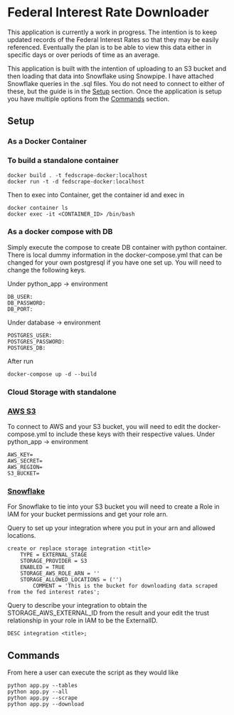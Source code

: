 # Federal Interest Rate Downloader

This application is currently a work in progress. The intention is to keep updated records of the Federal Interest Rates so that they may be easily referenced. Eventually the plan is to be able to view this data either in specific days or over periods of time as an average.

This application is built with the intention of uploading to an S3 bucket and then loading that data into Snowflake using Snowpipe. I have attached Snowflake queries in the .sql files. You do not need to connect to either of these, but the guide is in the [Setup](#setup) section. Once the application is setup you have multiple options from the [Commands](#commands) section.

## Setup

### As a Docker Container

### To build a standalone container

```
docker build . -t fedscrape-docker:localhost
docker run -t -d fedscrape-docker:localhost
```

Then to exec into Container, get the container id and exec in

```
docker container ls
docker exec -it <CONTAINER_ID> /bin/bash
```

### As a docker compose with DB

Simply execute the compose to create DB container with python container. There is local dummy information in the docker-compose.yml that can be changed for your own postgresql if you have one set up. You will need to change the following keys.

Under python_app -> environment
```
DB_USER:
DB_PASSWORD:
DB_PORT:
```
Under database -> environment
```
POSTGRES_USER:
POSTGRES_PASSWORD:
POSTGRES_DB:
```

After run
```
docker-compose up -d --build
```

### Cloud Storage with standalone
### <ins>AWS S3</ins>

To connect to AWS and your S3 bucket, you will need to edit the docker-compose.yml to include these keys with their respective values.
Under python_app -> environment
```
AWS_KEY=
AWS_SECRET=
AWS_REGION=
S3_BUCKET=
```

### <ins>Snowflake</ins>

For Snowflake to tie into your S3 bucket you will need to create a Role in IAM for your bucket permissions and get your role arn.

Query to set up your integration where you put in your arn and allowed locations.

```
create or replace storage integration <title>
    TYPE = EXTERNAL_STAGE
    STORAGE_PROVIDER = S3
    ENABLED = TRUE
    STORAGE_AWS_ROLE_ARN = ''
    STORAGE_ALLOWED_LOCATIONS = ('')
        COMMENT = 'This is the bucket for downloading data scraped from the fed interest rates';
```

Query to describe your integration to obtain the STORAGE_AWS_EXTERNAL_ID from the result and your edit the trust relationship in your role in IAM to be the ExternalID.

```
DESC integration <title>;
```



## Commands
From here a user can execute the script as they would like

```
python app.py --tables
python app.py --all
python app.py --scrape
python app.py --download
```